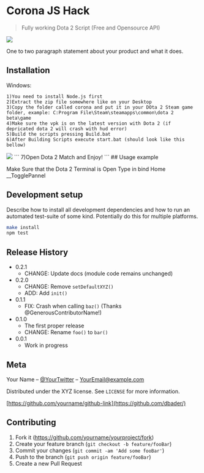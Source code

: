 # Corona JS Hack
> Fully working Dota 2 Script (Free and Opensource API)
<img src="https://i.imgur.com/9Lgj8AF.png">

One to two paragraph statement about your product and what it does.


## Installation

Windows:

```
1)You need to install Node.js first
2)Extract the zip file somewhere like on your Desktop
3)Copy the folder called corona and put it in your DOta 2 Steam game folder, example: C:Program File\Steam\steamapps\common\dota 2 beta\game
4)Make sure the vpk is on the latest version with Dota 2 (if depricated dota 2 will crash with hud error)
5)Build the scripts pressing Build.bat
6)After Building Scripts execute start.bat (should look like this bellow)
```
<img src="https:/https://i.imgur.com/siQyYnT.png">
```
7)Open Dota 2 Match and Enjoy!
```
## Usage example

Make Sure that the Dota 2 Terminal is Open Type in bind Home __TogglePannel

## Development setup

Describe how to install all development dependencies and how to run an automated test-suite of some kind. Potentially do this for multiple platforms.

```sh
make install
npm test
```

## Release History

* 0.2.1
    * CHANGE: Update docs (module code remains unchanged)
* 0.2.0
    * CHANGE: Remove `setDefaultXYZ()`
    * ADD: Add `init()`
* 0.1.1
    * FIX: Crash when calling `baz()` (Thanks @GenerousContributorName!)
* 0.1.0
    * The first proper release
    * CHANGE: Rename `foo()` to `bar()`
* 0.0.1
    * Work in progress

## Meta

Your Name – [@YourTwitter](https://twitter.com/dbader_org) – YourEmail@example.com

Distributed under the XYZ license. See ``LICENSE`` for more information.

[https://github.com/yourname/github-link](https://github.com/dbader/)

## Contributing

1. Fork it (<https://github.com/yourname/yourproject/fork>)
2. Create your feature branch (`git checkout -b feature/fooBar`)
3. Commit your changes (`git commit -am 'Add some fooBar'`)
4. Push to the branch (`git push origin feature/fooBar`)
5. Create a new Pull Request

<!-- Markdown link & img dfn's -->
[npm-image]: https://img.shields.io/npm/v/datadog-metrics.svg?style=flat-square
[npm-url]: https://npmjs.org/package/datadog-metrics
[npm-downloads]: https://img.shields.io/npm/dm/datadog-metrics.svg?style=flat-square
[travis-image]: https://img.shields.io/travis/dbader/node-datadog-metrics/master.svg?style=flat-square
[travis-url]: https://travis-ci.org/dbader/node-datadog-metrics
[wiki]: https
